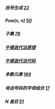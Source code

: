 ##### 括号生成 [22](https://leetcode-cn.com/problems/generate-parentheses/)

#####  Pow(x, n) [50](https://leetcode-cn.com/problems/powx-n/)

##### 子集 [78](https://leetcode-cn.com/problems/subsets/)

##### [牛顿迭代法原理](http://www.matrix67.com/blog/archives/361)

##### [牛顿迭代法代码](http://www.voidcn.com/article/p-eudisdmk-zm.html)

##### 多数元素 [169](https://leetcode-cn.com/problems/majority-element/description/)

##### 电话号码的字母组合 [17](https://leetcode-cn.com/problems/letter-combinations-of-a-phone-number/)

##### N 皇后 [51](https://leetcode-cn.com/problems/n-queens/)